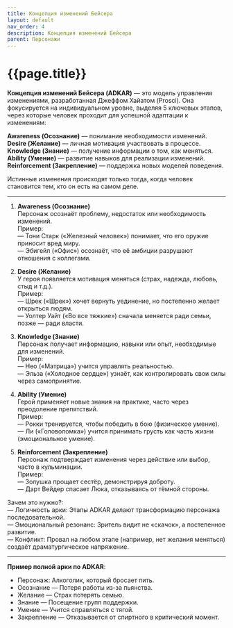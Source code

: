```yaml
---
title: Концепция изменений Бейсера
layout: default
nav_order: 4
description: Концепция изменений Бейсера
parent: Персонажи
---
```


# {{page.title}}

**Концепция изменений Бейсера (ADKAR)** — это модель управления изменениями, разработанная Джеффом Хайатом (Prosci). Она фокусируется на индивидуальном уровне, выделяя 5 ключевых этапов, через которые человек проходит для успешной адаптации к изменениям:


**Awareness (Осознание)** — понимание необходимости изменений.  
**Desire (Желание)** — личная мотивация участвовать в процессе.  
**Knowledge (Знание)** — получение информации о том, как меняться.  
**Ability (Умение)** — развитие навыков для реализации изменений.  
**Reinforcement (Закрепление)** — поддержка новых моделей поведения.  

Истинные изменения происходят только тогда, когда человек становится тем, кто он есть на самом деле.  

---

1. **Awareness (Осознание)**  
Персонаж осознаёт проблему, недостаток или необходимость изменений.  
Пример:  
— Тони Старк («Железный человек») понимает, что его оружие приносит вред миру.  
— Эбигейл («Офис») осознаёт, что её амбиции разрушают отношения с коллегами.  

2. **Desire (Желание)**  
У героя появляется мотивация меняться (страх, надежда, любовь, стыд и т.д.).  
Пример:  
— Шрек («Шрек») хочет вернуть уединение, но постепенно желает открыться людям.  
— Уолтер Уайт («Во все тяжкие») сначала меняется ради семьи, позже — ради власти.  

3. **Knowledge (Знание)**  
Персонаж получает информацию, навыки или опыт, необходимые для изменений.  
Пример:  
— Нео («Матрица») учится управлять реальностью.  
— Эльза («Холодное сердце») узнаёт, как контролировать свои силы через самопринятие.  

4. **Ability (Умение)**  
Герой применяет новые знания на практике, часто через преодоление препятствий.  
Пример:  
— Рокки тренируется, чтобы победить в бою (физическое умение).  
— Ли («Головоломка») учится принимать грусть как часть жизни (эмоциональное умение).  

5. **Reinforcement (Закрепление)**  
Персонаж подтверждает изменения через действие или выбор, часто в кульминации.  
Пример:  
— Золушка прощает сестёр, демонстрируя доброту.  
— Дарт Вейдер спасает Люка, отказываясь от тёмной стороны.  

Зачем это нужно?:  
— Логичность арки: Этапы ADKAR делают трансформацию персонажа последовательной.  
— Эмоциональный резонанс: Зритель видит не «скачок», а постепенное развитие.  
— Конфликт: Провал на любом этапе (например, нет желания меняться) создаёт драматургическое напряжение.  

---

**Пример полной арки по ADKAR**:
- Персонаж: Алкоголик, который бросает пить.
- Осознание — Потеря работы из-за пьянства.
- Желание — Страх потерять семью.
- Знание — Посещение групп поддержки.
- Умение — Учится справляться с тягой.
- Закрепление — Отказывается от спиртного в критический момент.


